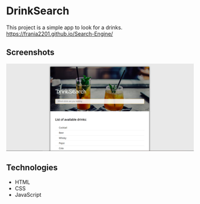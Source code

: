 # DrinkSearch


This project is a simple app to look for a drinks.
https://frania2201.github.io/Search-Engine/
## Screenshots
![Example screenshot](./screenshot.png)

## Technologies
* HTML
* CSS
* JavaScript
